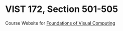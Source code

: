 # VIST 172, Section 501-505
Course Website for [Foundations of Visual Computing](https://visual-and-spatial-ai-lab.github.io/vist172/)